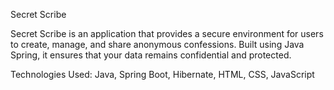 Secret Scribe


Secret Scribe is an application that provides a secure environment for users to create, manage, and share anonymous confessions. Built using Java Spring, it ensures that your data remains confidential and protected.

Technologies Used: Java, Spring Boot, Hibernate, HTML, CSS, JavaScript
